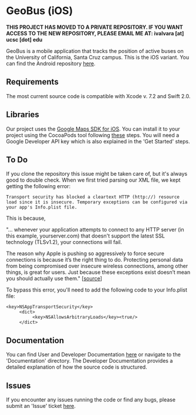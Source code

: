 # GeoBus (iOS)

**THIS PROJECT HAS MOVED TO A PRIVATE REPOSITORY. IF YOU WANT ACCESS TO THE NEW REPOSITORY, PLEASE EMAIL ME AT: ivalvara [at] ucsc [dot] edu**

GeoBus is a mobile application that tracks the position of active buses on the University of California, Santa Cruz campus. This is the iOS variant. You can find the Android repository [here](https://github.com/BusSquad/geobus-android).

Requirements
------------

The most current source code is compatible with Xcode v. 7.2 and Swift 2.0.

Libraries
---------

Our project uses the [Google Maps SDK for iOS](https://developers.google.com/maps/documentation/ios-sdk/intro). You can install it to your project using the CocoaPods tool following [these](https://developers.google.com/maps/documentation/ios-sdk/start) steps. You will need a Google Developer API key which is also explained in the 'Get Started' steps.

To Do
-----

If you clone the repository this issue might be taken care of, but it's always good to double check. When we first tried parsing our XML file, we kept getting the following error:

```shell
Transport security has blocked a cleartext HTTP (http://) resource load since it is insecure. Temporary exceptions can be configured via your app's Info.plist file.
```

This is because,

"... whenever your application attempts to connect to any HTTP server (in this example, yourserver.com) that doesn't support the latest SSL technology (TLSv1.2), your connections will fail.

The reason why Apple is pushing so aggressively to force secure connections is because it’s the right thing to do. Protecting personal data from being compromised over insecure wireless connections, among other things, is great for users. Just because these exceptions exist doesn’t mean you should actually use them." [[source](http://ste.vn/2015/06/10/configuring-app-transport-security-ios-9-osx-10-11/)]

To bypass this error, you'll need to add the following code to your Info.plist file:

```
<key>NSAppTransportSecurity</key>  
     <dict>  
          <key>NSAllowsArbitraryLoads</key><true/>  
     </dict>
```

Documentation
-------------

You can find User and Developer Documentation [here](https://github.com/BusSquad/geobus-ios/blob/master/documentation/User-Developer%20Documentation.pdf) or navigate to the 'Documentation' directory. The Developer Documentation provides a detailed explanation of how the source code is structured.

Issues
------

If you encounter any issues running the code or find any bugs, please submit an 'Issue' ticket [here](https://github.com/BusSquad/geobus-ios/issues).